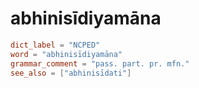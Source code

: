 # abhinisīdiyamāna

``` toml
dict_label = "NCPED"
word = "abhinisīdiyamāna"
grammar_comment = "pass. part. pr. mfn."
see_also = ["abhinisīdati"]
```

